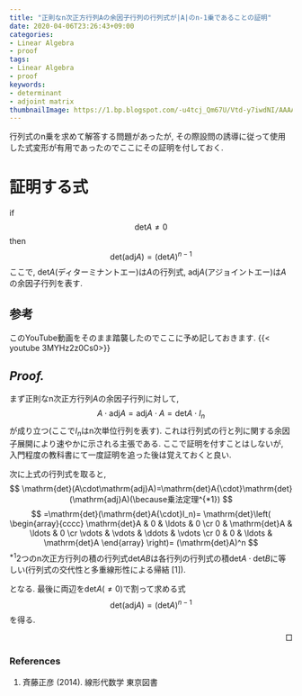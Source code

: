 ```yaml
---
title: "正則なn次正方行列Aの余因子行列の行列式が|A|のn-1乗であることの証明"
date: 2020-04-06T23:26:43+09:00
categories:
- Linear Algebra
- proof
tags:
- Linear Algebra
- proof
keywords:
- determinant
- adjoint matrix
thumbnailImage: https://1.bp.blogspot.com/-u4tcj_Qm67U/Vtd-y7iwdNI/AAAAAAAA4TI/seWxtFeOte0/s800/sotsugyou_dai2_button.png
---
```


行列式のn乗を求めて解答する問題があったが, その際設問の誘導に従って使用した式変形が有用であったのでここにその証明を付しておく.

<!--more-->

<!--toc-->

# 証明する式
if
$$
\mathrm{det}A\neq0
$$
then
$$
\mathrm{det}(\mathrm{adj}A) = (\mathrm{det}A)^{n-1}
$$
ここで, $\mathrm{det}A$(ディターミナントエー)は$A$の行列式, $\mathrm{adj}A$(アジョイントエー)は$A$の余因子行列を表す.

## 参考
このYouTube動画をそのまま踏襲したのでここに予め記しておきます.
{{< youtube 3MYHz2z0Cs0>}}

## *Proof.*
まず正則なn次正方行列$A$の余因子行列に対して,
$$
A\cdot\mathrm{adj}A=\mathrm{adj}A{\cdot}A=\mathrm{det}A{\cdot}I_n
$$
が成り立つ(ここで$I_n$はn次単位行列を表す). これは行列式の行と列に関する余因子展開により速やかに示される主張である. ここで証明を付すことはしないが, 入門程度の教科書にて一度証明を追った後は覚えておくと良い.

次に上式の行列式を取ると,
$$
\mathrm{det}(A\cdot\mathrm{adj}A)=\mathrm{det}A{\cdot}\mathrm{det}(\mathrm{adj}A)(\because乗法定理^{*1})
$$
$$
=\mathrm{det}(\mathrm{det}A{\cdot}I_n)=
\mathrm{det}\left(
  \begin{array}{cccc}
    \mathrm{det}A & 0 & \ldots & 0 \cr
    0 & \mathrm{det}A & \ldots & 0 \cr
    \vdots & \vdots & \ddots & \vdots \cr
    0 & 0 & \ldots & \mathrm{det}A
  \end{array}
\right)=
(\mathrm{det}A)^n
$$
$^{*1}$2つのn次正方行列の積の行列式$\mathrm{det}AB$は各行列の行列式の積$\mathrm{det}A\cdot\mathrm{det}B$に等しい(行列式の交代性と多重線形性による帰結 [1]).

となる. 最後に両辺を$\mathrm{det}A(\neq0)$で割って求める式
$$
\mathrm{det}(\mathrm{adj}A) = (\mathrm{det}A)^{n-1}
$$
を得る.<div style="text-align: right">$\Box$</div>

### References
1. 斉藤正彦 (2014). 線形代数学 東京図書

